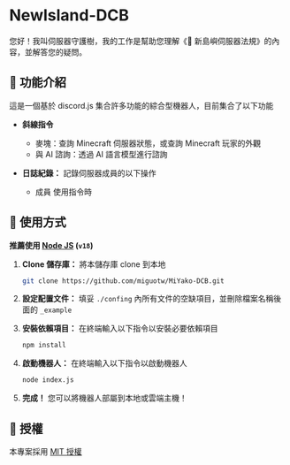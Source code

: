 # NewIsland-DCB

您好！我叫伺服器守護樹，我的工作是幫助您理解《📜 新島嶼伺服器法規》的內容，並解答您的疑問。

## 🔰 功能介紹

這是一個基於 discord.js 集合許多功能的綜合型機器人，目前集合了以下功能

- **斜線指令**
  - 麥塊：查詢 Minecraft 伺服器狀態，或查詢 Minecraft 玩家的外觀
  - 與 AI 諮詢：透過 AI 語言模型進行諮詢

- **日誌紀錄：** 記錄伺服器成員的以下操作
  - 成員 使用指令時

## 🚀 使用方式

**推薦使用 [Node JS](https://nodejs.org/) (`v18`)**

1. **Clone 儲存庫：** 將本儲存庫 clone 到本地

    ```bash
    git clone https://github.com/miguotw/MiYako-DCB.git
    ```

2. **設定配置文件：** 填妥 `./confing` 內所有文件的空缺項目，並刪除檔案名稱後面的 `_example`

4. **安裝依賴項目：** 在終端輸入以下指令以安裝必要依賴項目

    ```bash
    npm install
    ```

5. **啟動機器人：** 在終端輸入以下指令以啟動機器人

    ```bash
    node index.js
    ```

6. **完成！** 您可以將機器人部屬到本地或雲端主機！

## 📜 授權

本專案採用 [MIT 授權](LICENSE)
